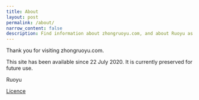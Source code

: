 ```yaml
---
title: About
layout: post
permalink: /about/
narrow_content: false
description: Find information about zhongruoyu.com, and about Ruoyu as well.
---
```


Thank you for visiting zhongruoyu.com.

This site has been available since 22 July 2020. It is currently preserved for future use.

<!-- Please stay tuned for future updates at [ruoyu.xyz](https://ruoyu.xyz). -->

<p class="author">
  Ruoyu <!-- <br>
  <a class="forward" href="https://ruoyu.xyz/about/">About me</a> -->
</p>

<a class="forward" href="/licence/">Licence</a>
